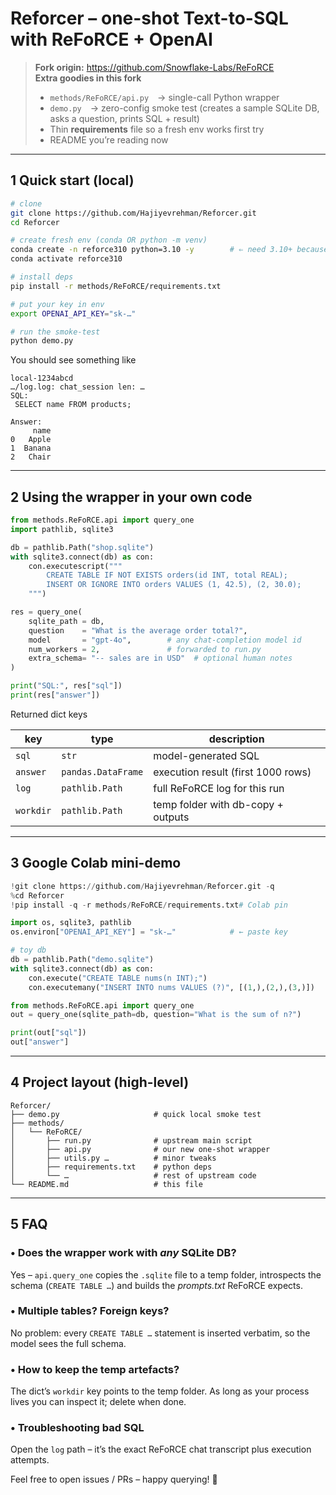 # Reforcer – one-shot Text-to-SQL with ReFoRCE + OpenAI

> **Fork origin:** <https://github.com/Snowflake-Labs/ReFoRCE>  
> **Extra goodies in this fork**
> - `methods/ReFoRCE/api.py` → single-call Python wrapper  
> - `demo.py` → zero-config smoke test (creates a sample SQLite DB, asks a question, prints SQL + result)  
> - Thin **requirements** file so a fresh env works first try  
> - README you’re reading now

---

## 1 Quick start (local)

```bash
# clone
git clone https://github.com/Hajiyevrehman/Reforcer.git
cd Reforcer

# create fresh env (conda OR python -m venv)
conda create -n reforce310 python=3.10 -y        # ⇐ need 3.10+ because of |-type hints
conda activate reforce310

# install deps
pip install -r methods/ReFoRCE/requirements.txt

# put your key in env
export OPENAI_API_KEY="sk-…"

# run the smoke-test
python demo.py
```

You should see something like

```text
local-1234abcd
…/log.log: chat_session len: …
SQL:
 SELECT name FROM products;

Answer:
     name
0   Apple
1  Banana
2   Chair
```

---

## 2 Using the wrapper in your own code

```python
from methods.ReFoRCE.api import query_one
import pathlib, sqlite3

db = pathlib.Path("shop.sqlite")
with sqlite3.connect(db) as con:
    con.executescript("""
        CREATE TABLE IF NOT EXISTS orders(id INT, total REAL);
        INSERT OR IGNORE INTO orders VALUES (1, 42.5), (2, 30.0);
    """)

res = query_one(
    sqlite_path = db,
    question    = "What is the average order total?",
    model       = "gpt-4o",        # any chat-completion model id
    num_workers = 2,               # forwarded to run.py
    extra_schema= "-- sales are in USD"  # optional human notes
)

print("SQL:", res["sql"])
print(res["answer"])
```

Returned dict keys

| key       | type              | description                           |
|-----------|-------------------|---------------------------------------|
| `sql`     | `str`             | model-generated SQL                   |
| `answer`  | `pandas.DataFrame`| execution result (first 1000 rows)    |
| `log`     | `pathlib.Path`    | full ReFoRCE log for this run         |
| `workdir` | `pathlib.Path`    | temp folder with db-copy + outputs    |

---

## 3 Google Colab mini-demo

```python
!git clone https://github.com/Hajiyevrehman/Reforcer.git -q
%cd Reforcer
!pip install -q -r methods/ReFoRCE/requirements.txt# Colab pin

import os, sqlite3, pathlib
os.environ["OPENAI_API_KEY"] = "sk-…"            # ← paste key

# toy db
db = pathlib.Path("demo.sqlite")
with sqlite3.connect(db) as con:
    con.execute("CREATE TABLE nums(n INT);")
    con.executemany("INSERT INTO nums VALUES (?)", [(1,),(2,),(3,)])

from methods.ReFoRCE.api import query_one
out = query_one(sqlite_path=db, question="What is the sum of n?")

print(out["sql"])
out["answer"]
```

---

## 4 Project layout (high-level)

```
Reforcer/
├── demo.py                     # quick local smoke test
├── methods/
│   └── ReFoRCE/
│       ├── run.py              # upstream main script
│       ├── api.py              # our new one-shot wrapper
│       ├── utils.py …          # minor tweaks
│       ├── requirements.txt    # python deps
│       └── …                   # rest of upstream code
└── README.md                   # this file
```

---

## 5 FAQ

### • Does the wrapper work with *any* SQLite DB?
Yes – `api.query_one` copies the `.sqlite` file to a temp folder, introspects the schema (`CREATE TABLE …`) and builds the *prompts.txt* ReFoRCE expects.

### • Multiple tables? Foreign keys?
No problem: every `CREATE TABLE …` statement is inserted verbatim, so the model sees the full schema.

### • How to keep the temp artefacts?
The dict’s `workdir` key points to the temp folder. As long as your process lives you can inspect it; delete when done.

### • Troubleshooting bad SQL
Open the `log` path – it’s the exact ReFoRCE chat transcript plus execution attempts.

Feel free to open issues / PRs – happy querying! 🚀

